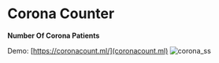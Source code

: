 # Corona Counter

**Number Of Corona Patients**

Demo: [https://coronacount.ml/](coronacount.ml)
![corona_ss](https://user-images.githubusercontent.com/20879375/77462748-99af6a00-6e15-11ea-8cb2-afb1cc528e0e.png)